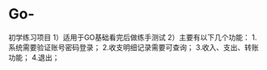 # Go-
初学练习项目
1）适用于GO基础看完后做练手测试
2）主要有以下几个功能：
  1.系统需要验证账号密码登录；
  2.收支明细记录需要可查询；
  3.收入、支出、转账功能；
  4.退出；
  
